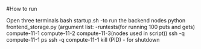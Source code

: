 #How to run

Open three terminals
bash startup.sh -to run the backend nodes
python frontend_storage.py (argument list: -runtests(for running 100 puts and gets) compute-11-1 compute-11-2 compute-11-3(nodes used in script))
ssh -q compute-11-1 ps
ssh -q compute-11-1 kill (PID) - for shutdown
